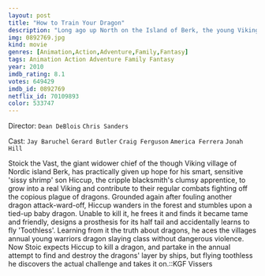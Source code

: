 ```yaml
---
layout: post
title: "How to Train Your Dragon"
description: "Long ago up North on the Island of Berk, the young Viking, Hiccup, wants to join his town's fight against the dragons that continually raid their town. However, his macho father and village leader, Stoik the Vast, will not allow his small, clumsy, but inventive son to do so. Regardless, Hiccup ventures out into battle and downs a mysterious Night Fury dragon with his invention, but can't bring himself to kill it. Instead, Hiccup and the dragon, whom he dubs Toothless, begin a friendship that would open up both their worlds as the observant boy learns that his people have misjud.."
img: 0892769.jpg
kind: movie
genres: [Animation,Action,Adventure,Family,Fantasy]
tags: Animation Action Adventure Family Fantasy 
year: 2010
imdb_rating: 8.1
votes: 649429
imdb_id: 0892769
netflix_id: 70109893
color: 533747
---
```

Director: `Dean DeBlois` `Chris Sanders`  

Cast: `Jay Baruchel` `Gerard Butler` `Craig Ferguson` `America Ferrera` `Jonah Hill` 

Stoick the Vast, the giant widower chief of the though Viking village of Nordic island Berk, has practically given up hope for his smart, sensitive 'sissy shrimp' son Hiccup, the cripple blacksmith's clumsy apprentice, to grow into a real Viking and contribute to their regular combats fighting off the copious plague of dragons. Grounded again after fouling another dragon attack-ward-off, Hiccup wanders in the forest and stumbles upon a tied-up baby dragon. Unable to kill it, he frees it and finds it became tame and friendly, designs a prosthesis for its half tail and accidentally learns to fly 'Toothless'. Learning from it the truth about dragons, he aces the villages annual young warriors dragon slaying class without dangerous violence. Now Stoic expects Hiccup to kill a dragon, and partake in the annual attempt to find and destroy the dragons' layer by ships, but flying toothless he discovers the actual challenge and takes it on.::KGF Vissers